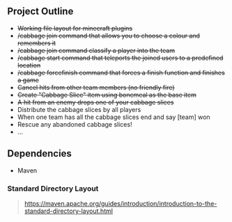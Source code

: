 ## Project Outline
- ~~Working file layout for minecraft plugins~~
- ~~/cabbage join command that allows you to choose a colour and remembers it~~
- ~~/cabbage join command classify a player into the team~~
- ~~/cabbage start command that teleports the joined users to a predefined location~~
- ~~/cabbage forcefinish command that forces a finish function and finishes a game~~
- ~~Cancel hits from other team members (no friendly fire)~~
- ~~Create "Cabbage Slice" item using bonemeal as the base item~~
- ~~A hit from an enemy drops one of your cabbage slices~~
- Distribute the cabbage slices by all players
- When one team has all the cabbage slices end and say [team] won
- Rescue any abandoned cabbage slices!
- ...

<!-- OLD POINTS:
- Add a command /cabbage chest that spawns a chest somewhere like how chests would spawn at the start of a game
- Right clicking doesn't open the spawned chest and tells an expiry date (could use locked chest)
- Locked chest only opens when chest is expired
- [optional] Add effect for when chest is expired (open chest or similar)
- Add random number (under 30) of cabbage slices to expired chests
- Chest should disappear when cabbage taken
- Freeze all players who did not take that cabbage for 3 seconds
-->

## Dependencies
- Maven

### Standard Directory Layout
> https://maven.apache.org/guides/introduction/introduction-to-the-standard-directory-layout.html
